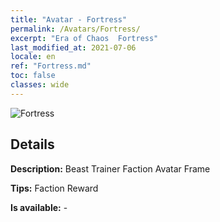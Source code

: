 ```yaml
---
title: "Avatar - Fortress"
permalink: /Avatars/Fortress/
excerpt: "Era of Chaos  Fortress"
last_modified_at: 2021-07-06
locale: en
ref: "Fortress.md"
toc: false
classes: wide
---
```

 ![Fortress](/images/a/avatarFrame_46.png)

## Details

 **Description:** Beast Trainer Faction Avatar Frame 

 **Tips:** Faction Reward 

 **Is available:**  - 

